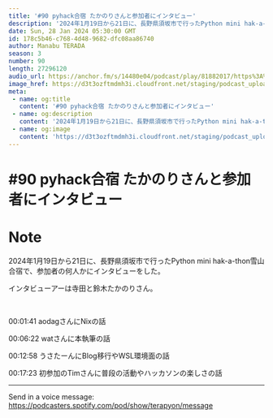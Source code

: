 ```yaml
---
title: '#90 pyhack合宿 たかのりさんと参加者にインタビュー'
description: '2024年1月19日から21日に、長野県須坂市で行ったPython mini hak-a-thon雪山合宿で、参加者の何人かにインタビューをした。 インタビューアーは寺田と鈴木たかのりさん。  00:'
date: Sun, 28 Jan 2024 05:30:00 GMT
id: 178c5b46-c768-4d48-9682-dfc08aa86740
author: Manabu TERADA
season: 3
number: 90
length: 27296120
audio_url: https://anchor.fm/s/14480e04/podcast/play/81882017/https%3A%2F%2Fd3ctxlq1ktw2nl.cloudfront.net%2Fstaging%2F2024-0-28%2Ff2164e12-7eed-a54f-0f75-4519590236a5.mp3
image_href: https://d3t3ozftmdmh3i.cloudfront.net/staging/podcast_uploaded_episode/3302665/3302665-1706406208160-29b641c88880b.jpg
meta:
 - name: og:title
   content: '#90 pyhack合宿 たかのりさんと参加者にインタビュー'
 - name: og:description
   content: '2024年1月19日から21日に、長野県須坂市で行ったPython mini hak-a-thon雪山合宿で、参加者の何人かにインタビューをした。 インタビューアーは寺田と鈴木たかのりさん。  00:'
 - name: og:image
   content: 'https://d3t3ozftmdmh3i.cloudfront.net/staging/podcast_uploaded_episode/3302665/3302665-1706406208160-29b641c88880b.jpg'
---
```

# #90 pyhack合宿 たかのりさんと参加者にインタビュー

<DisplayDate :dateStr="'Sun, 28 Jan 2024 05:30:00 GMT'" />
<DisplaySeason :season="3" :topic="90" />


# Note

<p>2024年1月19日から21日に、長野県須坂市で行ったPython mini hak-a-thon雪山合宿で、参加者の何人かにインタビューをした。</p>
<p>インタビューアーは寺田と鈴木たかのりさん。</p>
<p><br /></p>
<p>00:01:41 aodagさんにNixの話</p>
<p>00:06:22 watさんに本執筆の話</p>
<p>00:12:58 うさたーんにBlog移行やWSL環境面の話</p>
<p>00:17:23 初参加のTimさんに普段の活動やハッカソンの楽しさの話</p>

--- 

Send in a voice message: https://podcasters.spotify.com/pod/show/terapyon/message



<Player title="#90 pyhack合宿 たかのりさんと参加者にインタビュー" 
  audio_url="https://anchor.fm/s/14480e04/podcast/play/81882017/https%3A%2F%2Fd3ctxlq1ktw2nl.cloudfront.net%2Fstaging%2F2024-0-28%2Ff2164e12-7eed-a54f-0f75-4519590236a5.mp3" 
  image_href="https://d3t3ozftmdmh3i.cloudfront.net/staging/podcast_uploaded_episode/3302665/3302665-1706406208160-29b641c88880b.jpg" 
/>

